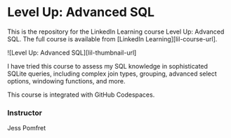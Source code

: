 # Level Up: Advanced SQL
This is the repository for the LinkedIn Learning course Level Up: Advanced SQL. The full course is available from [LinkedIn Learning][lil-course-url].

![Level Up: Advanced SQL][lil-thumbnail-url] 

 I have tried this course to assess my SQL knowledge in sophisticated SQLite queries, including complex join types, grouping, advanced select options, windowing functions, and more.

This course is integrated with GitHub Codespaces.

### Instructor

Jess Pomfret 
                          